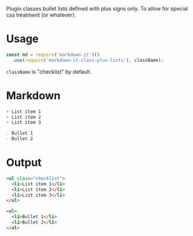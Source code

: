 Plugin classes bullet lists defined with plus signs only. To allow for special css treatment (or whatever).

# Usage

```js
const md = require('markdown-it')()
  .use(require('markdown-it-class-plus-lists'), className);
```

`className` is "checklist" by default.

# Markdown

```markdown
+ List item 1
+ List item 2
+ List item 3

- Bullet 1
- Bullet 2
```

# Output

```html
<ul class="checklist">
  <li>List item 1</li>
  <li>List item 2</li>
  <li>List item 3</li>
</ul>

<ul>
  <li>Bullet 1</li>
  <li>Bullet 2</li>
</ul>
```